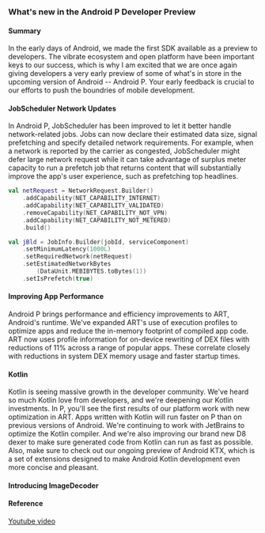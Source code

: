 ### What's new in the Android P Developer Preview

#### Summary
In the early days of Android, we made the first SDK available as a preview to developers. The vibrate ecosystem and open platform have been important keys to our success, which is why I am excited that we are once again giving developers a very early preview of some of what's in store in the upcoming version of Android -- Android P. Your early feedback is crucial to our efforts to push the boundries of mobile development.

#### JobScheduler Network Updates
In Android P, JobScheduler has been improved to let it better handle network-related jobs. Jobs can now declare their estimated data size, signal prefetching and specify detailed network requirements. For example, when a network is reported by the carrier as congested, JobScheduler might defer large network request while it can take advantage of surplus meter capacity to run a prefetch job that returns content that will substantially improve the app's user experience, such as prefetching top headlines. 

```kotlin
val netRequest = NetworkRequest.Builder()
	.addCapability(NET_CAPABILITY_INTERNET)
	.addCapability(NET_CAPABILITY_VALIDATED)
	.removeCapability(NET_CAPABILITY_NOT_VPN)
	.addCapability(NET_CAPABILITY_NOT_METERED)
	.build()

val jBld = JobInfo.Builder(jobId, serviceComponent)
	.setMinimumLatency(1000L)
	.setRequiredNetwork(netRequest)
	.setEstimatedNetworkBytes
		(DataUnit.MEBIBYTES.toBytes(1))
	.setIsPrefetch(true)
``` 

#### Improving App Performance
Android P brings performance and efficiency improvements to ART, Android's runtime. We've expanded ART's use of execution profiles to optimize apps and reduce the in-memory footprint of compiled app code. ART now uses profile information for on-device rewriting of DEX files with reductions of 11% across a range of popular apps. These correlate closely with reductions in system DEX memory usage and faster startup times.

#### Kotlin
Kotlin is seeing massive growth in the developer community. We've heard so much Kotlin love from developers, and we're deepening our Kotlin investments. In P, you'll see the first results of our platform work with new optimization in ART. Apps written with Kotlin will run faster on P than on previous versions of Android. We're continuing to work with JetBrains to optimize the Kotlin compiler. And we're also improving our brand new D8 dexer to make sure generated code from Kotlin can run as fast as possible. Also, make sure to check out our ongoing preview of Android KTX, which is a set of extensions designed to make Android Kotlin development even more concise and pleasant. 

#### Introducing ImageDecoder


#### Reference
[Youtube video](https://www.youtube.com/watch?v=LBBqTd6uOd4)